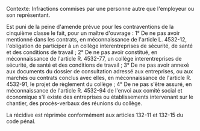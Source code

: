 Contexte: Infractions commises par une personne  autre que l'employeur ou son représentant.

Est puni de la peine d'amende prévue pour les contraventions de la cinquième classe le fait, pour un maître d'ouvrage : 1° De ne pas avoir mentionné dans les contrats, en méconnaissance de l'article L. 4532-12, l'obligation de participer à un collège interentreprises de sécurité, de santé et des conditions de travail ; 2° De ne pas avoir constitué, en méconnaissance de l'article R. 4532-77, un collège interentreprises de sécurité, de santé et des conditions de travail ; 3° De ne pas avoir annexé aux documents du dossier de consultation adressé aux entreprises, ou aux marchés ou contrats conclus avec elles, en méconnaissance de l'article R. 4532-91, le projet de règlement du collège ; 4° De ne pas s'être assuré, en méconnaissance de l'article R. 4532-94 de l'envoi aux comité social et économique s'il existe des entreprises ou établissements intervenant sur le chantier, des procès-verbaux des réunions du collège.

La récidive est réprimée conformément aux articles 132-11 et 132-15 du code pénal.